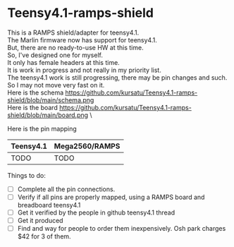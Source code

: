 # Teensy4.1-ramps-shield

This is a RAMPS shield/adapter for teensy4.1.\
The Marlin firmware now has support for teensy4.1.\
But, there are no ready-to-use HW at this time.\
So, I've designed one for myself.\
It only has female headers at this time.\
It is work in progress and not really in my priority list.\
The teensy4.1 work is still progressing, there may be pin changes and such.\
So I may not move very fast on it.\
Here is the schema https://github.com/kursatu/Teensy4.1-ramps-shield/blob/main/schema.png \
Here is the board https://github.com/kursatu/Teensy4.1-ramps-shield/blob/main/board.png \

Here is the pin mapping

Teensy4.1 | Mega2560/RAMPS
-|-
TODO | TODO

Things to do:
- [ ] Complete all the pin connections. 
- [ ] Verify if all pins are properly mapped, using a RAMPS board and breadboard teensy4.1
- [ ] Get it verified by the people in github teensy4.1 thread
- [ ] Get it produced
- [ ] Find and way for people to order them inexpensively. Osh park charges $42 for 3 of them.
